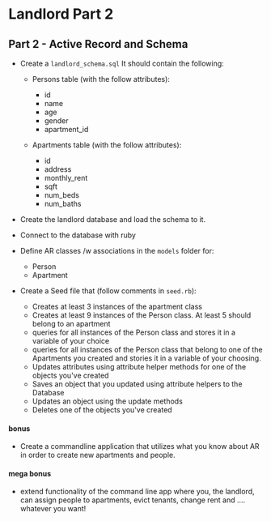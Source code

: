 # Landlord Part 2

## Part 2 - Active Record and Schema
* Create a `landlord_schema.sql` It should contain the following:
  - Persons table (with the follow attributes):
    - id
    - name
    - age
    - gender
    - apartment_id

  - Apartments table (with the follow attributes):
    - id
    - address
    - monthly_rent
    - sqft
    - num_beds
    - num_baths

* Create the landlord database and load the schema to it.

* Connect to the database with ruby

* Define AR classes /w associations in the `models` folder for:
  - Person
  - Apartment

* Create a Seed file that (follow comments in `seed.rb`):
  - Creates at least 3 instances of the apartment class
  - Creates at least 9 instances of the Person class. At least 5 should belong to an apartment
  - queries for all instances of the Person class and stores it in a variable of your choice
  - queries for all instances of the Person class that belong to one of the Apartments you created and stories it in a variable of your choosing.
  - Updates attributes using attribute helper methods for one of the objects you've created
  - Saves an object that you updated using attribute helpers to the Database
  - Updates an object using the update methods
  - Deletes one of the objects you've created

#### bonus
- Create a commandline application that utilizes what you know about AR in order to create new apartments and people.

#### mega bonus
- extend functionality of the command line app where you, the landlord, can assign people to apartments, evict tenants, change rent and .... whatever you want!
